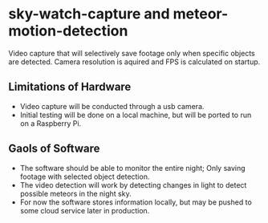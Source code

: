# sky-watch-capture and meteor-motion-detection
Video capture that will selectively save footage only when specific objects are detected.
Camera resolution is aquired and FPS is calculated on startup.

## Limitations of Hardware
* Video capture will be conducted through a usb camera.
* Initial testing will be done on a local machine, but will be ported to run on a Raspberry Pi.

## Gaols of Software
* The software should be able to monitor the entire night; Only saving footage with selected object detection.
* The video detection will work by detecting changes in light to detect possible meteors in the night sky.
* For now the software stores information locally, but may be pushed to some cloud service later in production.
